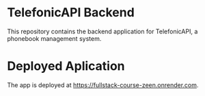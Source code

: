 # TelefonicAPI Backend

This repository contains the backend application for TelefonicAPI, a phonebook management system.

# Deployed Aplication

The app is deployed at https://fullstack-course-zeen.onrender.com.
